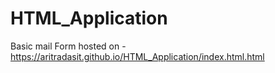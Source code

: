 # HTML_Application
Basic mail Form  hosted on - https://aritradasit.github.io/HTML_Application/index.html.html
